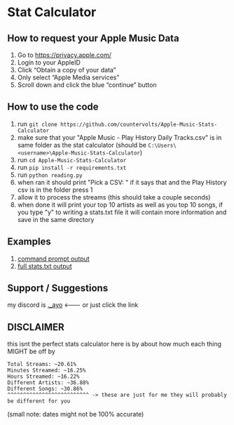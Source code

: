 # Stat Calculator
## How to request your Apple Music Data
1. Go to https://privacy.apple.com/
2. Login to your AppleID
3. Click “Obtain a copy of your data”
4. Only select “Apple Media services”
5. Scroll down and click the blue “continue” button

## How to use the code
1. run ```git clone https://github.com/countervolts/Apple-Music-Stats-Calculator```
2. make sure that your "Apple Music - Play History Daily Tracks.csv" is in same folder as the stat calculator (should be ```C:\Users\<username>\Apple-Music-Stats-Calculator```)
3. run ```cd Apple-Music-Stats-Calculator```
4. run ```pip install -r requirements.txt```
5. run ```python reading.py```
6. when ran it should print "Pick a CSV: " if it says that and the Play History csv is in the folder press 1
7. allow it to process the streams (this should take a couple seconds)
8. when done it will print your top 10 artists as well as you top 10 songs, if you type "y" to writing a stats.txt file it will contain more information and save in the same directory

## Examples
1. [command prompt output](https://github.com/countervolts/Apple-Music-Stats-Calculator/blob/main/examples/CommandPromptOutput.txt)
2. [full stats.txt output](https://github.com/countervolts/Apple-Music-Stats-Calculator/blob/main/examples/Stats.txt)

## Support / Suggestions
my discord is [._ayo](https://discord.com/users/488368000055902228) <--- or just click the link

## **DISCLAIMER**
this isnt the perfect stats calculator here is by about how much each thing MIGHT be off by
```
Total Streams: ~20.61%
Minutes Streamed: ~16.25%
Hours Streamed: ~16.22%
Different Artists: ~36.88%
Different Songs: ~30.86%
^^^^^^^^^^^^^^^^^^^^^^^^^^ -> these are just for me they will probably be different for you
```
(small note: dates might not be 100% accurate)
